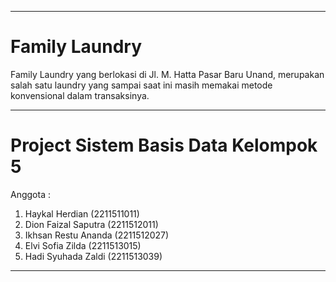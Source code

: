 
---

# Family Laundry

Family Laundry yang berlokasi di Jl. M. Hatta Pasar Baru Unand, merupakan salah satu laundry yang sampai saat ini masih memakai metode konvensional dalam transaksinya.

---

# Project Sistem Basis Data Kelompok 5
Anggota :
1. Haykal Herdian 		(2211511011)
2. Dion Faizal Saputra	(2211512011)
3. Ikhsan Restu Ananda	(2211512027)
4. Elvi Sofia Zilda 		(2211513015)
5. Hadi Syuhada Zaldi	(2211513039)

---
